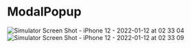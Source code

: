 # ModalPopup

![Simulator Screen Shot - iPhone 12 - 2022-01-12 at 02 33 04](https://user-images.githubusercontent.com/79634675/149514790-925c6665-a680-480f-9246-8c093fccd87d.png)
![Simulator Screen Shot - iPhone 12 - 2022-01-12 at 02 33 09](https://user-images.githubusercontent.com/79634675/149514821-0086dfb5-59dc-424c-aa61-6af657dd42b3.png)
